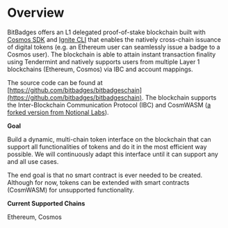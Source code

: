 # Overview

BitBadges offers an L1 delegated proof-of-stake blockchain built with [Cosmos SDK](https://docs.cosmos.network/main) and [Ignite CLI](https://docs.ignite.com/) that enables the natively cross-chain issuance of digital tokens (e.g. an Ethereum user can seamlessly issue a badge to a Cosmos user). The blockchain is able to attain instant transaction finality using Tendermint and natively supports users from multiple Layer 1 blockchains (Ethereum, Cosmos) via IBC and account mappings.

The source code can be found at [https://github.com/bitbadges/bitbadgeschain](https://github.com/bitbadges/bitbadgeschain). The blockchain supports the Inter-Blockchain Communication Protocol (IBC) and CosmWASM ([a forked version from Notional Labs](https://github.com/notional-labs/wasmd)).

**Goal**

Build a dynamic, multi-chain token interface on the blockchain that can support all functionalities of tokens and do it in the most efficient way possible. We will continuously adapt this interface until it can support any and all use cases.

The end goal is that no smart contract is ever needed to be created. Although for now, tokens can be extended with smart contracts (CosmWASM) for unsupported functionality.

**Current Supported Chains**

Ethereum, Cosmos

